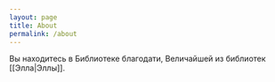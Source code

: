 ```yaml
---
layout: page
title: About
permalink: /about
---
```


Вы находитесь в Библиотеке благодати, Величайшей из библиотек [[Элла|Эллы]].